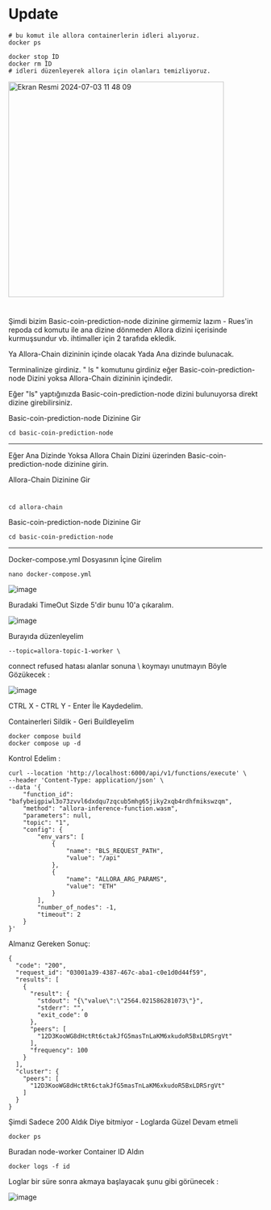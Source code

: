 # Update



```console
# bu komut ile allora containerlerin idleri alıyoruz.
docker ps

docker stop İD
docker rm İD
# idleri düzenleyerek allora için olanları temizliyoruz.
```

<img width="427" alt="Ekran Resmi 2024-07-03 11 48 09" src="https://github.com/ruesandora/Allora/assets/101149671/d4c0c0fe-6382-4253-88a6-e591feb5748f">

#

Şimdi bizim Basic-coin-prediction-node dizinine girmemiz lazım - Rues'in repoda cd komutu ile ana dizine dönmeden Allora dizini içerisinde kurmuşsundur vb. ihtimaller  için 2 tarafıda ekledik.

Ya Allora-Chain dizininin içinde olacak Yada Ana dizinde bulunacak.

Terminalinize girdiniz. " ls " komutunu girdiniz eğer Basic-coin-prediction-node Dizini yoksa Allora-Chain dizininin içindedir. 

Eğer "ls" yaptığınızda Basic-coin-prediction-node dizini bulunuyorsa direkt dizine girebilirsiniz.


Basic-coin-prediction-node Dizinine Gir 

```console
cd basic-coin-prediction-node
```

-------

Eğer Ana Dizinde Yoksa Allora Chain Dizini üzerinden Basic-coin-prediction-node dizinine girin.

Allora-Chain Dizinine Gir
#

```console
cd allora-chain 
```

Basic-coin-prediction-node Dizinine Gir 

```console
cd basic-coin-prediction-node
```

------------

Docker-compose.yml Dosyasının İçine Girelim

```console
nano docker-compose.yml 
```

![image](https://github.com/RPCdotcom/Update/assets/141464235/e81d4ce7-9a61-406e-b7b8-d8ee7e32752f)

Buradaki TimeOut Sizde 5'dir bunu 10'a çıkaralım. 

![image](https://github.com/RPCdotcom/Update/assets/141464235/9aaa8e6f-6e70-4393-af1b-a2d450b9bd12)

Burayıda düzenleyelim 
```console
--topic=allora-topic-1-worker \
```
connect refused hatası alanlar sonuna \ koymayı unutmayın
Böyle Gözükecek : 

![image](https://github.com/RPCdotcom/Update/assets/141464235/e1c96158-7060-4a4b-9379-f661648a1312)

CTRL X - CTRL Y - Enter İle Kaydedelim.

Containerleri Sildik - Geri Buildleyelim 
```console
docker compose build
docker compose up -d
```

Kontrol Edelim : 

```console
curl --location 'http://localhost:6000/api/v1/functions/execute' \
--header 'Content-Type: application/json' \
--data '{
    "function_id": "bafybeigpiwl3o73zvvl6dxdqu7zqcub5mhg65jiky2xqb4rdhfmikswzqm",
    "method": "allora-inference-function.wasm",
    "parameters": null,
    "topic": "1",
    "config": {
        "env_vars": [
            {
                "name": "BLS_REQUEST_PATH",
                "value": "/api"
            },
            {
                "name": "ALLORA_ARG_PARAMS",
                "value": "ETH"
            }
        ],
        "number_of_nodes": -1,
        "timeout": 2
    }
}'
```
Almanız Gereken Sonuç: 
```console
{
  "code": "200",
  "request_id": "03001a39-4387-467c-aba1-c0e1d0d44f59",
  "results": [
    {
      "result": {
        "stdout": "{\"value\":\"2564.021586281073\"}",
        "stderr": "",
        "exit_code": 0
      },
      "peers": [
        "12D3KooWG8dHctRt6ctakJfG5masTnLaKM6xkudoR5BxLDRSrgVt"
      ],
      "frequency": 100
    }
  ],
  "cluster": {
    "peers": [
      "12D3KooWG8dHctRt6ctakJfG5masTnLaKM6xkudoR5BxLDRSrgVt"
    ]
  }
}
```

Şimdi Sadece 200 Aldık Diye bitmiyor - Loglarda Güzel Devam etmeli
```console
docker ps 
```

Buradan node-worker Container ID Aldın 
```console
docker logs -f id
```

Loglar bir süre sonra akmaya başlayacak şunu gibi görünecek : 

![image](https://github.com/RPCdotcom/Update/assets/141464235/d93434f4-7210-4d43-8431-fd86ee7ac279)
